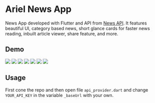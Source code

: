 # Ariel News App

News App developed with Flutter and API from [News API](https://newsapi.org).
It features beautiful UI, category based news, short glance cards for faster news reading, inbuilt article viewer, share feature, and more.

## Demo

![](examples/demo.gif)
![](examples/1.jpg)
![](examples/2.jpg)
![](examples/3.jpg)
![](examples/4.jpg)
![](examples/5.jpg)
![](examples/6.jpg)


## Usage

First cone the repo and then open file `api_provider.dart` and change `YOUR_API_KEY` in the variable `_baseUrl` with your own.

